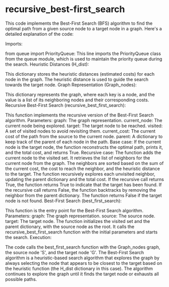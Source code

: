 # recursive_best-first_search

This code implements the Best-First Search (BFS) algorithm to find the optimal path from a given source node to a target node in a graph. Here's a detailed explanation of the code:

Imports:

from queue import PriorityQueue: This line imports the PriorityQueue class from the queue module, which is used to maintain the priority queue during the search.
Heuristic Distances (H_dist):

This dictionary stores the heuristic distances (estimated costs) for each node in the graph. The heuristic distance is used to guide the search towards the target node.
Graph Representation (Graph_nodes):

This dictionary represents the graph, where each key is a node, and the value is a list of its neighboring nodes and their corresponding costs.
Recursive Best-First Search (recursive_best_first_search):

This function implements the recursive version of the Best-First Search algorithm.
Parameters:
graph: The graph representation.
current_node: The current node being explored.
target: The target node to be reached.
visited: A set of visited nodes to avoid revisiting them.
current_cost: The current cost of the path from the source to the current node.
parent: A dictionary to keep track of the parent of each node in the path.
Base case: If the current node is the target node, the function reconstructs the optimal path, prints it, and the total cost, and returns True.
Recursive case:
The function adds the current node to the visited set.
It retrieves the list of neighbors for the current node from the graph.
The neighbors are sorted based on the sum of the current cost, the cost to reach the neighbor, and the heuristic distance to the target.
The function recursively explores each unvisited neighbor, updating the parent dictionary and the total cost.
If the recursive call returns True, the function returns True to indicate that the target has been found.
If the recursive call returns False, the function backtracks by removing the neighbor from the parent dictionary.
The function returns False if the target node is not found.
Best-First Search (best_first_search):

This function is the entry point for the Best-First Search algorithm.
Parameters:
graph: The graph representation.
source: The source node.
target: The target node.
The function initializes the visited set and the parent dictionary, with the source node as the root.
It calls the recursive_best_first_search function with the initial parameters and starts the search.
Execution:

The code calls the best_first_search function with the Graph_nodes graph, the source node 'S', and the target node 'G'.
The Best-First Search algorithm is a heuristic-based search algorithm that explores the graph by always selecting the node that appears to be closest to the target based on the heuristic function (the H_dist dictionary in this case). The algorithm continues to explore the graph until it finds the target node or exhausts all possible paths.
